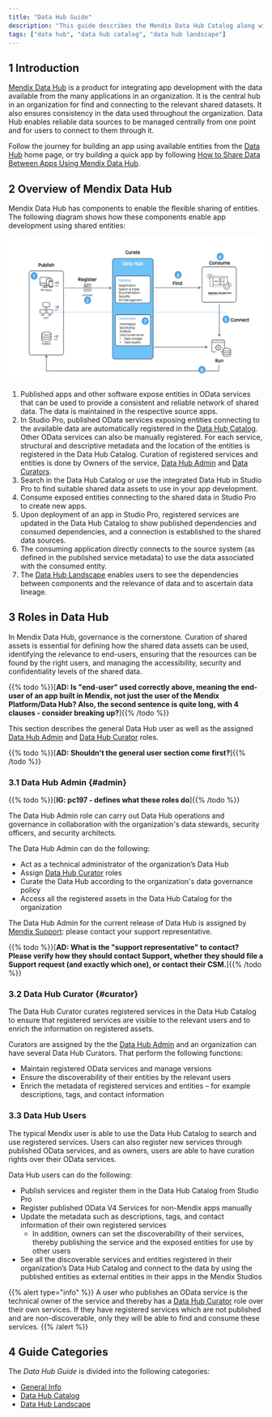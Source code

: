 ```yaml
---
title: "Data Hub Guide"
description: "This guide describes the Mendix Data Hub Catalog along with the search and landscape features."
tags: ["data hub", "data hub catalog", "data hub landscape"]
---
```


## 1 Introduction

[Mendix Data Hub](https://hub.mendix.com) is a product for integrating app development with the data available from the many applications in an organization. It is the central hub in an organization for find and connecting to the relevant shared datasets. It also ensures consistency in the data used throughout the organization. Data Hub enables reliable data sources to be managed centrally from one point and for users to connect to them through it. 

Follow the journey for building an app using available entities from the [Data Hub](https://hub.mendix.com) home page, or try building a quick app by following [How to Share Data Between Apps Using Mendix Data Hub](general/share-data).

## 2 Overview of Mendix Data Hub

Mendix Data Hub has components to enable the flexible sharing of entities. The following diagram shows how these components enable app development using shared entities:

![](attachments/overview-schematic-datahub.png)

1. Published apps and other software expose entities in OData services that can be used to provide a consistent and reliable network of shared data. The data is maintained in the respective source apps.
2. In Studio Pro, published OData services exposing entities connecting to the available data are automatically registered in the [Data Hub Catalog](data-hub-catalog/index). Other OData services can also be manually registered. For each service,  structural and descriptive metadata and the location of the entities is registered in the Data Hub Catalog. Curation of registered services and entities is done by Owners of the service, [Data Hub  Admin](#admin) and [Data Curators](#curator).
3. Search in the Data Hub Catalog or use the integrated Data Hub in Studio Pro to find suitable shared data assets to use in your app development.
4. Consume exposed entities connecting to the shared data in Studio Pro to create new apps. 
5. Upon deployment of an app in Studio Pro, registered services are updated in the Data Hub Catalog to show published dependencies and consumed dependencies, and a connection is established to the shared data sources.
6. The consuming application directly connects to the source system (as defined in the published service metadata) to use the data associated with the consumed entity.
7. The [Data Hub Landscape](data-hub-landscape/index) enables users to see the dependencies between components and the relevance of data and to ascertain data lineage.

## 3 Roles in Data Hub

In Mendix Data Hub, governance is the cornerstone. Curation of shared assets is essential for defining how the shared data assets can be used, identifying the relevance to end-users, ensuring that the resources can be found by the right users, and managing the accessibility, security and confidentiality levels of the shared data.

{{% todo %}}[**AD: Is "end-user" used correctly above, meaning the end-user of an app built in Mendix, not just the user of the Mendix Platform/Data Hub? Also, the second sentence is quite long, with 4 clauses - consider breaking up?**]{{% /todo %}}

This section describes the general Data Hub user as well as the assigned [Data Hub Admin](#admin) and [Data Hub Curator](#curator) roles.

{{% todo %}}[**AD: Shouldn't the general user section come first?**]{{% /todo %}}

### 3.1 Data Hub Admin {#admin}

{{% todo %}}[**IG: pc197 - defines what these roles do**]{{% /todo %}}

The Data Hub Admin role can carry out Data Hub operations and governance in collaboration with the organization's data stewards, security officers, and security architects. 

The Data Hub Admin can do the following:

* Act as a technical administrator of the organization’s Data Hub
* Assign [Data Hub Curator](#curator) roles
* Curate the Data Hub according to the organization's data governance policy
* Access all the  registered assets in the Data Hub Catalog for the organization

The Data Hub Admin for the current release of Data Hub is assigned by [Mendix Support](https://support.mendix.com/hc/en-us): please contact your support representative.

{{% todo %}}[**AD: What is the "support representative" to contact? Please verify how they should contact Support, whether they should file a Support request (and exactly which one), or contact their CSM.**]{{% /todo %}}

### 3.2 Data Hub Curator {#curator}

The Data Hub Curator curates registered services in the Data Hub Catalog to ensure that registered services are visible to the relevant users and to enrich the information on registered assets. 

Curators are assigned by the the [Data Hub Admin](#admin) and an organization can have several Data Hub Curators.  That perform the following functions:

* Maintain registered OData services and manage versions
* Ensure the discoverability of their entities by the relevant users
* Enrich the metadata of registered services and entities – for example descriptions, tags, and contact information

### 3.3 Data Hub Users

The typical Mendix user is able to use the Data Hub Catalog to search and use registered services. Users can also register new services through published OData services, and as owners, users are able to have curation rights over their OData services.

Data Hub users can do the following: 

* Publish services and register them in the Data Hub Catalog from Studio Pro
* Register published OData V4 Services for non-Mendix apps manually
* Update the metadata such as descriptions, tags, and contact information of their own registered services
	* In addition, owners can set the discoverability of their services, thereby publishing the service and the exposed entities for use by other users
* See all the discoverable services and entities registered in their organization’s Data Hub Catalog and connect to the data by using the published entities as external entities in their apps in the Mendix Studios

{{% alert type="info" %}}
A user who publishes an OData service is the technical owner of the service and thereby has a [Data Hub Curator](#curator) role over their own services. If they have registered services which are not published and are non-discoverable, only they will be able to find and consume these services. 
{{% /alert %}}

## 4 Guide Categories

The *Data Hub Guide* is divided into the following categories:

* [General Info](general/index)
* [Data Hub Catalog](data-hub-catalog/index)
* [Data Hub Landscape](data-hub-landscape/index)
